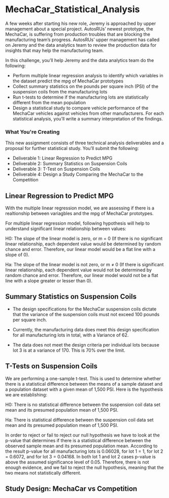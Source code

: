 # MechaCar_Statistical_Analysis


A few weeks after starting his new role, Jeremy is approached by upper management about a special project. AutosRUs’ newest prototype, the MechaCar, is suffering from production troubles that are blocking the manufacturing team’s progress. AutosRUs’ upper management has called on Jeremy and the data analytics team to review the production data for insights that may help the manufacturing team.

In this challenge, you’ll help Jeremy and the data analytics team do the following:

* Perform multiple linear regression analysis to identify which variables in the dataset predict the mpg of MechaCar prototypes
* Collect summary statistics on the pounds per square inch (PSI) of the suspension coils from the manufacturing lots
* Run t-tests to determine if the manufacturing lots are statistically different from the mean population
* Design a statistical study to compare vehicle performance of the MechaCar vehicles against vehicles from other manufacturers. For each statistical analysis, you’ll write a summary interpretation of the findings.

### What You're Creating
This new assignment consists of three technical analysis deliverables and a proposal for further statistical study. You’ll submit the following:

* Deliverable 1: Linear Regression to Predict MPG
* Deliverable 2: Summary Statistics on Suspension Coils
* Deliverable 3: T-Test on Suspension Coils
* Deliverable 4: Design a Study Comparing the MechaCar to the Competition

## Linear Regression to Predict MPG

With the multiple linear regression model, we are assessing if there is a realtionship between variagbles and the mpg of MechaCar prototypes.

For multiple linear regression model, following hypothesis will help to understand significant linear relationship between values:

H0: The slope of the linear model is zero, or m = 0 (If there is no significant linear relationship, each dependent value would be determined by random chance and error. Therefore, our linear model would be a flat line with a slope of 0).

Ha: The slope of the linear model is not zero, or m ≠ 0 (If there is significant linear relationship, each dependent value would not be determined by random chance and error. Therefore, our linear model would not be a flat line with a slope greater or lesser than 0).


## Summary Statistics on Suspension Coils

* The design specifications for the MechaCar suspension coils dictate that the variance of the suspension coils must not exceed 100 pounds per square inch.

* Currently, the manufacturing data does meet this design specification for all manufacturing lots in total, with a Variance of 62. 

* The data does not meet the design criteria per individual lots because lot 3 is at a variance of 170. This is 70% over the limit.


## T-Tests on Suspension Coils

We are performing a one-sample t-test. This is used to determine whether there is a statistical difference between the means of a sample dataset and a population dataset with a given mean of 1,500 PSI. Here is the hypothesis we are establishing:

H0: There is no statistical difference between the suspension coil data set mean and its presumed population mean of 1,500 PSI.

Ha: There is statistical difference between the suspension coil data set mean and its presumed population mean of 1,500 PSI.

In order to reject or fail to reject our null hypothesis we have to look at the p-value that determines if there is a statistical difference between the observed sample mean and its presumed population mean. According to the result p-value for all manufacturing lots is 0.06028, for lot 1 = 1, for lot 2 = 0.6072, and for lot 3 = 0.04168. In both lot 1 and lot 2 cases p-value is above the assumed significance level of 0.05. Therefore, there is not enough evidence, and we fail to reject the null hypothesis, meaning that the two means not statistically different.

## Study Design: MechaCar vs Competition

